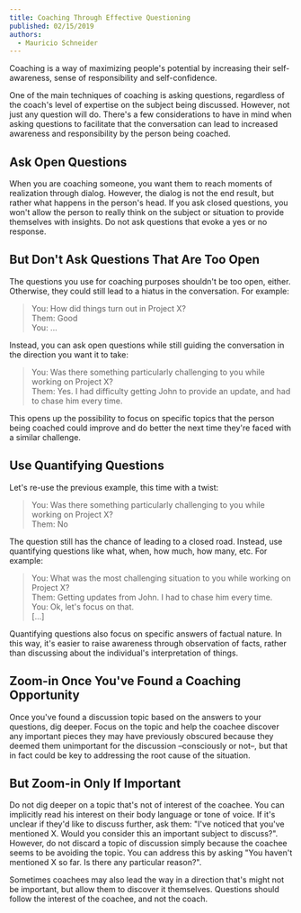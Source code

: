 ```yaml
---
title: Coaching Through Effective Questioning
published: 02/15/2019
authors:
  - Mauricio Schneider
---
```


Coaching is a way of maximizing people's potential by increasing their self-awareness, sense of responsibility and self-confidence.

One of the main techniques of coaching is asking questions, regardless of the coach's level of expertise on the subject being discussed. However, not just any question will do. There's a few considerations to have in mind when asking questions to facilitate that the conversation can lead to increased awareness and responsibility by the person being coached.

## Ask Open Questions

When you are coaching someone, you want them to reach moments of realization through dialog. However, the dialog is not the end result, but rather what happens in the person's head. If you ask closed questions, you won't allow the person to really think on the subject or situation to provide themselves with insights. Do not ask questions that evoke a yes or no response.

## But Don't Ask Questions That Are Too Open

The questions you use for coaching purposes shouldn't be too open, either. Otherwise, they could still lead to a hiatus in the conversation. For example:

> You: How did things turn out in Project X?  
> Them: Good  
> You: ...

Instead, you can ask open questions while still guiding the conversation in the direction you want it to take:

> You: Was there something particularly challenging to you while working on Project X?  
> Them: Yes. I had difficulty getting John to provide an update, and had to chase him every time.

This opens up the possibility to focus on specific topics that the person being coached could improve and do better the next time they're faced with a similar challenge.

## Use Quantifying Questions

Let's re-use the previous example, this time with a twist:

> You: Was there something particularly challenging to you while working on Project X?  
> Them: No

The question still has the chance of leading to a closed road. Instead, use quantifying questions like what, when, how much, how many, etc. For example:

> You: What was the most challenging situation to you while working on Project X?  
> Them: Getting updates from John. I had to chase him every time.  
> You: Ok, let's focus on that.  
> \[...\]

Quantifying questions also focus on specific answers of factual nature. In this way, it's easier to raise awareness through observation of facts, rather than discussing about the individual's interpretation of things.

## Zoom-in Once You've Found a Coaching Opportunity

Once you've found a discussion topic based on the answers to your questions, dig deeper. Focus on the topic and help the coachee discover any important pieces they may have previously obscured because they deemed them unimportant for the discussion –consciously or not–, but that in fact could be key to addressing the root cause of the situation.

## But Zoom-in Only If Important

Do not dig deeper on a topic that's not of interest of the coachee. You can implicitly read his interest on their body language or tone of voice. If it's unclear if they'd like to discuss further, ask them: "I've noticed that you've mentioned X. Would you consider this an important subject to discuss?". However, do not discard a topic of discussion simply because the coachee seems to be avoiding the topic. You can address this by asking "You haven't mentioned X so far. Is there any particular reason?".

Sometimes coachees may also lead the way in a direction that's might not be important, but allow them to discover it themselves. Questions should follow the interest of the coachee, and not the coach.